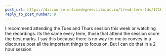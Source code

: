 ```yaml
---
post_url: https://discourse.onlinedegree.iitm.ac.in/t/end-term-tds/171668/10
reply_to_post_number: 9
---
```

I recommend attending the Tues and Thurs session this week or watching the recordings. Its the same every term, those that attend the session score the best marks. I say this because there is no way for me to convey in a discourse post all the important things to focus on. But I can do that in a 2 hour session.